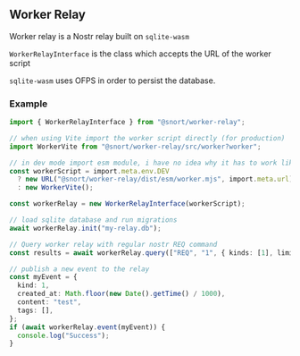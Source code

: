 ## Worker Relay

Worker relay is a Nostr relay built on `sqlite-wasm`

`WorkerRelayInterface` is the class which accepts the URL of the worker script

`sqlite-wasm` uses OFPS in order to persist the database.

### Example

```typescript
import { WorkerRelayInterface } from "@snort/worker-relay";

// when using Vite import the worker script directly (for production)
import WorkerVite from "@snort/worker-relay/src/worker?worker";

// in dev mode import esm module, i have no idea why it has to work like this
const workerScript = import.meta.env.DEV
  ? new URL("@snort/worker-relay/dist/esm/worker.mjs", import.meta.url)
  : new WorkerVite();

const workerRelay = new WorkerRelayInterface(workerScript);

// load sqlite database and run migrations
await workerRelay.init("my-relay.db");

// Query worker relay with regular nostr REQ command
const results = await workerRelay.query(["REQ", "1", { kinds: [1], limit: 10 }]);

// publish a new event to the relay
const myEvent = {
  kind: 1,
  created_at: Math.floor(new Date().getTime() / 1000),
  content: "test",
  tags: [],
};
if (await workerRelay.event(myEvent)) {
  console.log("Success");
}
```
